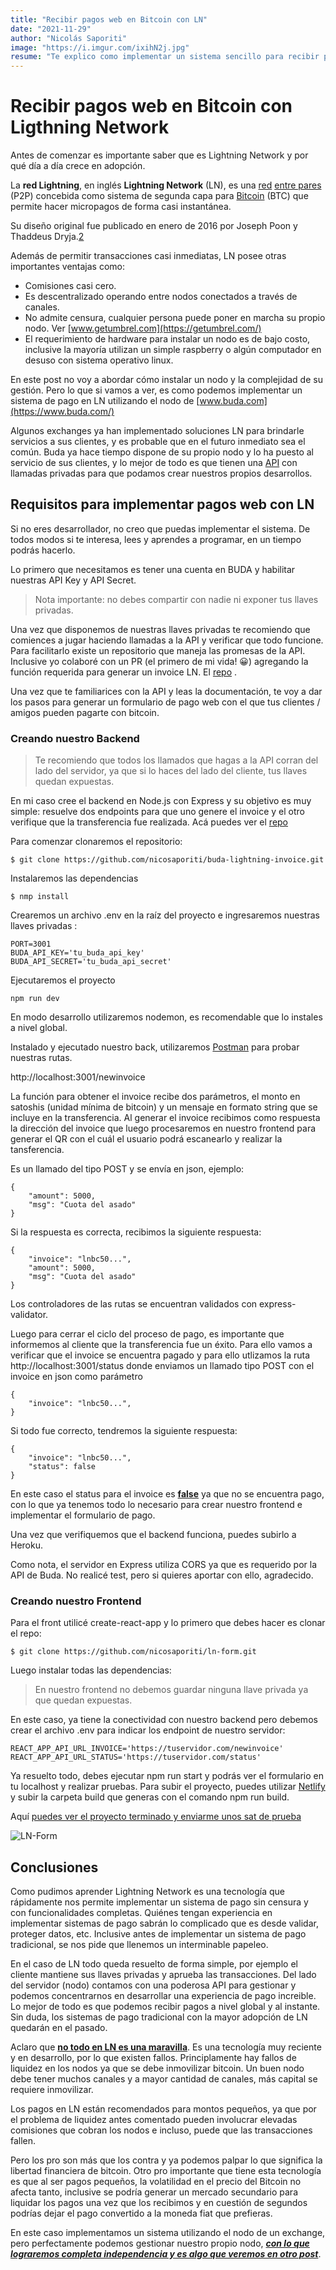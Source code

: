 ```yaml
---
title: "Recibir pagos web en Bitcoin con LN"
date: "2021-11-29"
author: "Nicolás Saporiti"
image: "https://i.imgur.com/ixihN2j.jpg"
resume: "Te explico como implementar un sistema sencillo para recibir pagos web en Bitcoin utilizando lightning network."
---
```

# Recibir pagos web en Bitcoin con Ligthning Network

Antes de comenzar es importante saber que es Lightning Network y por qué día a día crece en adopción.

La **red Lightning**, en inglés **Lightning Network** (LN), es una [red](https://es.wikipedia.org/wiki/Red_de_computadoras) [entre pares](https://es.wikipedia.org/wiki/P2P) (P2P) concebida como sistema de segunda capa para [Bitcoin](https://es.wikipedia.org/wiki/Bitcoin) (BTC) que permite hacer micropagos de forma casi instantánea. 

Su diseño original fue publicado en enero de 2016 por Joseph Poon y Thaddeus Dryja.[2](https://es.wikipedia.org/wiki/Lightning_Network#cite_note-lightning-2)

Además de permitir transacciones casi inmediatas, LN posee otras importantes ventajas como:

- Comisiones casi cero.
- Es descentralizado operando entre nodos conectados a través de canales.
- No admite censura, cualquier persona puede poner en marcha su propio nodo. Ver [www.getumbrel.com](https://getumbrel.com/)
- El requerimiento de hardware para instalar un nodo es de bajo costo, inclusive la mayoría utilizan un simple raspberry o algún computador en desuso con sistema operativo linux.

En este post no voy a abordar cómo instalar un nodo y la complejidad de su gestión. Pero lo que si vamos a ver, es como podemos implementar un sistema de pago en LN utilizando el nodo de [www.buda.com](https://www.buda.com/)

Algunos exchanges ya han implementado soluciones LN para brindarle servicios a sus clientes, y es probable que en el futuro inmediato sea el común. Buda ya hace tiempo dispone de su propio nodo y lo ha puesto al servicio de sus clientes, y lo mejor de todo es que tienen una [API](https://api.buda.com/) con llamadas privadas para que podamos crear nuestros propios desarrollos.

## Requisitos para implementar pagos web con LN

Si no eres desarrollador, no creo que puedas implementar el sistema. De todos modos si te interesa, lees y aprendes a programar, en un tiempo podrás hacerlo.

Lo primero que necesitamos es tener una cuenta en BUDA y habilitar nuestras API Key y API Secret.

> Nota importante: no debes compartir con nadie ni exponer tus llaves privadas.

Una vez que disponemos de nuestras llaves privadas te recomiendo que comiences a jugar haciendo llamadas a la API y verificar que todo funcione. Para facilitarlo existe un repositorio que maneja las promesas de la API. Inclusive yo colaboré con un PR (el primero de mi vida! 😀) agregando la función requerida para generar un invoice LN. El [repo](https://github.com/ajunge/buda-promise) .

Una vez que te familiarices con la API y leas la documentación, te voy a dar los pasos para generar un formulario de pago web con el que tus clientes / amigos pueden pagarte con bitcoin.

### Creando nuestro Backend

> Te recomiendo que todos los llamados que hagas a la API corran del lado del servidor, ya que si lo haces del lado del cliente, tus llaves quedan expuestas.

En mi caso cree el backend en Node.js con Express y su objetivo es muy simple: resuelve dos endpoints para que uno genere el invoice y el otro verifique que la transferencia fue realizada. Acá puedes ver el [repo](https://github.com/nicosaporiti/buda-lightning-invoice)

Para comenzar clonaremos el repositorio:

```
$ git clone https://github.com/nicosaporiti/buda-lightning-invoice.git
```

Instalaremos las dependencias

```
$ nmp install
```

Crearemos un archivo .env en la raíz del proyecto e ingresaremos nuestras llaves privadas :

```
PORT=3001
BUDA_API_KEY='tu_buda_api_key'
BUDA_API_SECRET='tu_buda_api_secret'
```

Ejecutaremos el proyecto

```
npm run dev
```

En modo desarrollo utilizaremos nodemon, es recomendable que lo instales a nivel global.

Instalado y ejecutado nuestro back, utilizaremos [Postman](https://www.postman.com/) para probar nuestras rutas.

http://localhost:3001/newinvoice

La función para obtener el invoice recibe dos parámetros, el monto en satoshis (unidad mínima de bitcoin) y un mensaje en formato string que se incluye en la transferencia. Al generar el invoice recibimos como respuesta la dirección del invoice que luego procesaremos en nuestro frontend para generar el QR con el cuál el usuario podrá escanearlo y realizar la tansferencia.

Es un llamado del tipo POST y se envía en json, ejemplo:

```
{
    "amount": 5000,
    "msg": "Cuota del asado"
}
```

Si la respuesta es correcta, recibimos la siguiente respuesta:

```
{
    "invoice": "lnbc50...",
    "amount": 5000,
    "msg": "Cuota del asado"
}
```

Los controladores de las rutas se encuentran validados con express-validator.

Luego para cerrar el ciclo del proceso de pago, es importante que informemos al cliente que la transferencia fue un éxito. Para ello vamos a verificar que el invoice se encuentra pagado y para ello utlizamos la ruta http://localhost:3001/status donde enviamos un llamado tipo POST con el invoice en json como parámetro

```
{
    "invoice": "lnbc50...",
}
```

Si todo fue correcto, tendremos la siguiente respuesta:

```
{
    "invoice": "lnbc50...",
    "status": false
}
```

En este caso el status para el invoice es **<u>false</u>** ya que no se encuentra pago, con lo que ya tenemos todo lo necesario para crear nuestro frontend e implementar el formulario de pago.

Una vez que verifiquemos que el backend funciona, puedes subirlo a Heroku.

Como nota, el servidor en Express  utiliza CORS ya que es requerido por la API de Buda. No realicé test, pero si quieres aportar con ello, agradecido.

### Creando nuestro Frontend

Para el front utilicé create-react-app y lo primero que debes hacer es clonar el repo:

```
$ git clone https://github.com/nicosaporiti/ln-form.git
```

Luego instalar todas las dependencias:

> En nuestro frontend no debemos guardar ninguna llave privada ya que quedan expuestas.

En este caso, ya tiene la conectividad con nuestro backend pero debemos crear el archivo .env para indicar los endpoint de nuestro servidor:

```
REACT_APP_API_URL_INVOICE='https://tuservidor.com/newinvoice'
REACT_APP_API_URL_STATUS='https://tuservidor.com/status'
```

 Ya resuelto todo, debes ejecutar npm run start y podrás ver el formulario en tu localhost y realizar pruebas. Para subir el proyecto, puedes utilizar [Netlify](https://www.netlify.com/) y subir la carpeta build que generas con el comando npm run build.

Aquí [puedes ver el proyecto terminado y enviarme unos sat de prueba](https://ln-form.netlify.app/)

![LN-Form](https://i.imgur.com/c5xyiIF.png)

## Conclusiones

Como pudimos aprender Lightning Network es una tecnología que rápidamente nos permite implementar un sistema de pago sin censura y con funcionalidades completas. Quiénes tengan experiencia en implementar sistemas de pago sabrán lo complicado que es desde validar, proteger datos, etc. Inclusive antes de implementar un sistema de pago tradicional, se nos pide que llenemos un interminable papeleo.

 En el caso de LN todo queda resuelto de forma simple, por ejemplo el cliente mantiene sus llaves privadas y aprueba las transacciones. Del lado del servidor (nodo) contamos con una poderosa API para gestionar y podemos concentrarnos en desarrollar una experiencia de pago increible. Lo mejor de todo es que podemos recibir pagos a nivel global y al instante. Sin duda, los sistemas de pago tradicional con la mayor adopción de LN quedarán en el pasado.

Aclaro que **<u>no todo en LN es una maravilla</u>**. Es una tecnología muy reciente y en desarrollo, por lo que existen fallos. Principlamente hay fallos de liquidez en los nodos ya que  se debe inmovilizar bitcoin. Un buen nodo debe tener muchos canales y a mayor cantidad de canales, más capital se requiere inmovilizar.

Los pagos en LN están recomendados para montos pequeños, ya que por el problema de liquidez antes comentado pueden involucrar elevadas comisiones que cobran los nodos e incluso, puede que las transacciones fallen.

Pero los pro son más que los contra y ya podemos palpar lo que significa la libertad financiera de bitcoin. Otro pro importante que tiene esta tecnología es que al ser pagos pequeños, la volatilidad en el precio del Bitcoin no afecta tanto, inclusive se podría generar un mercado secundario para liquidar los pagos una vez que los recibimos y en cuestión de segundos podrías dejar el pago convertido a la moneda fiat que prefieras.

En este caso implementamos un sistema utilizando el nodo de un exchange, pero perfectamente podemos gestionar nuestro propio nodo, ***<u>con lo que lograremos completa independencia y es algo que veremos en otro post</u>***.

